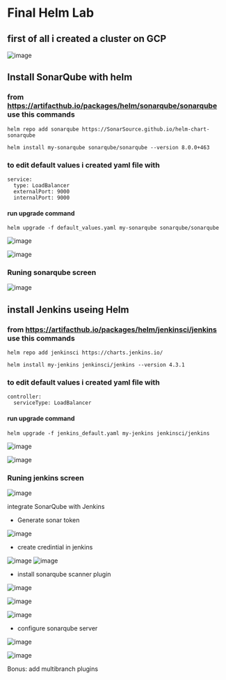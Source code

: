 # Final Helm Lab

## first of all i created a cluster on GCP
![image](https://user-images.githubusercontent.com/47079437/217653985-a6a53978-3edb-4ed2-850b-a07c10519548.png)

## Install SonarQube with helm

### from https://artifacthub.io/packages/helm/sonarqube/sonarqube use this commands
```
helm repo add sonarqube https://SonarSource.github.io/helm-chart-sonarqube

helm install my-sonarqube sonarqube/sonarqube --version 8.0.0+463
```
### to edit default values i created yaml file with 
```
service:
  type: LoadBalancer
  externalPort: 9000
  internalPort: 9000

```
#### run upgrade command

```
helm upgrade -f default_values.yaml my-sonarqube sonarqube/sonarqube
```
![image](https://user-images.githubusercontent.com/47079437/217657594-8289ac36-0fdd-4e90-988e-0bc147dade47.png)

![image](https://user-images.githubusercontent.com/47079437/217656048-827102b3-85c3-4689-aebe-e332bda7387c.png)

### Runing sonarqube screen 

![image](https://user-images.githubusercontent.com/47079437/217656346-33dd572a-76b0-4b07-a7ac-e9ba3bec7558.png)

## install Jenkins useing Helm

### from https://artifacthub.io/packages/helm/jenkinsci/jenkins use this commands

```
helm repo add jenkinsci https://charts.jenkins.io/

helm install my-jenkins jenkinsci/jenkins --version 4.3.1
```
### to edit default values i created yaml file with 
```
controller:
  serviceType: LoadBalancer

```
#### run upgrade command

```
helm upgrade -f jenkins_default.yaml my-jenkins jenkinsci/jenkins
```
![image](https://user-images.githubusercontent.com/47079437/217657887-f5fbdc67-c735-4555-b030-8ee9d95329a4.png)

![image](https://user-images.githubusercontent.com/47079437/217657954-c62766c4-3e89-49d6-93eb-aa305e1595ec.png)

### Runing jenkins screen

![image](https://user-images.githubusercontent.com/47079437/217658252-e5cdbffa-fd85-4f96-b3e9-e9ac65bf1628.png)

integrate SonarQube with Jenkins 

* Generate sonar token 

![image](https://user-images.githubusercontent.com/47079437/217660751-3430fafe-52ea-4f78-bbf4-ab6a60674cbe.png)

* create credintial in jenkins

![image](https://user-images.githubusercontent.com/47079437/217661086-8d05c54b-8b97-4a2e-8d7b-9836bb027666.png)
![image](https://user-images.githubusercontent.com/47079437/217661159-92d1df71-b2f3-4a82-b4c8-5fdca505970f.png)

* install sonarqube scanner plugin

![image](https://user-images.githubusercontent.com/47079437/217661546-1a2ac28e-591a-46e6-9c89-93532a109a69.png)

![image](https://user-images.githubusercontent.com/47079437/217661666-631e47a1-db56-4a74-8db3-2f91e61e1988.png)

![image](https://user-images.githubusercontent.com/47079437/217662242-f1c52083-fa5d-446a-b3c0-46685da77b21.png)

* configure sonarqube server

![image](https://user-images.githubusercontent.com/47079437/217662727-4866728a-a92b-46a5-a8ff-c27b4e491686.png)

![image](https://user-images.githubusercontent.com/47079437/217663083-097aad59-edf1-4258-afb7-5541a6b69537.png)




Bonus: add multibranch plugins
